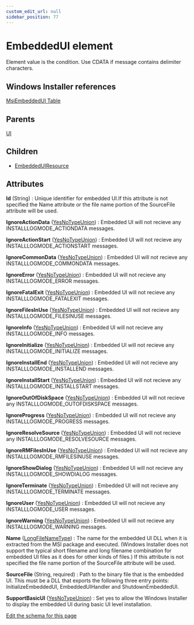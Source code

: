 ```yaml
---
custom_edit_url: null
sidebar_position: 77
---
```

# EmbeddedUI element
Element value is the condition. Use CDATA if message contains delimiter characters.

## Windows Installer references
[MsiEmbeddedUI Table](https://docs.microsoft.com/en-us/windows/win32/msi/msiembeddedui-table)

## Parents
[UI](ui.md)

## Children
* [EmbeddedUIResource](embeddeduiresource.md) 

## Attributes
**Id** (String)
  : Unique identifier for embedded UI.If this attribute is not specified the Name attribute or the file name portion of the SourceFile attribute will be used.

**IgnoreActionData** ([YesNoTypeUnion](yesnotype.md 'Values of this type will either be "yes"/"true" or "no"/"false".'))
  : Embedded UI will not recieve any INSTALLLOGMODE_ACTIONDATA messages.

**IgnoreActionStart** ([YesNoTypeUnion](yesnotype.md 'Values of this type will either be "yes"/"true" or "no"/"false".'))
  : Embedded UI will not recieve any INSTALLLOGMODE_ACTIONSTART messages.

**IgnoreCommonData** ([YesNoTypeUnion](yesnotype.md 'Values of this type will either be "yes"/"true" or "no"/"false".'))
  : Embedded UI will not recieve any INSTALLLOGMODE_COMMONDATA messages.

**IgnoreError** ([YesNoTypeUnion](yesnotype.md 'Values of this type will either be "yes"/"true" or "no"/"false".'))
  : Embedded UI will not recieve any INSTALLLOGMODE_ERROR messages.

**IgnoreFatalExit** ([YesNoTypeUnion](yesnotype.md 'Values of this type will either be "yes"/"true" or "no"/"false".'))
  : Embedded UI will not recieve any INSTALLLOGMODE_FATALEXIT messages.

**IgnoreFilesInUse** ([YesNoTypeUnion](yesnotype.md 'Values of this type will either be "yes"/"true" or "no"/"false".'))
  : Embedded UI will not recieve any INSTALLLOGMODE_FILESINUSE messages.

**IgnoreInfo** ([YesNoTypeUnion](yesnotype.md 'Values of this type will either be "yes"/"true" or "no"/"false".'))
  : Embedded UI will not recieve any INSTALLLOGMODE_INFO messages.

**IgnoreInitialize** ([YesNoTypeUnion](yesnotype.md 'Values of this type will either be "yes"/"true" or "no"/"false".'))
  : Embedded UI will not recieve any INSTALLLOGMODE_INITIALIZE messages.

**IgnoreInstallEnd** ([YesNoTypeUnion](yesnotype.md 'Values of this type will either be "yes"/"true" or "no"/"false".'))
  : Embedded UI will not recieve any INSTALLLOGMODE_INSTALLEND messages.

**IgnoreInstallStart** ([YesNoTypeUnion](yesnotype.md 'Values of this type will either be "yes"/"true" or "no"/"false".'))
  : Embedded UI will not recieve any INSTALLLOGMODE_INSTALLSTART messages.

**IgnoreOutOfDiskSpace** ([YesNoTypeUnion](yesnotype.md 'Values of this type will either be "yes"/"true" or "no"/"false".'))
  : Embedded UI will not recieve any INSTALLLOGMODE_OUTOFDISKSPACE messages.

**IgnoreProgress** ([YesNoTypeUnion](yesnotype.md 'Values of this type will either be "yes"/"true" or "no"/"false".'))
  : Embedded UI will not recieve any INSTALLLOGMODE_PROGRESS messages.

**IgnoreResolveSource** ([YesNoTypeUnion](yesnotype.md 'Values of this type will either be "yes"/"true" or "no"/"false".'))
  : Embedded UI will not recieve any INSTALLLOGMODE_RESOLVESOURCE messages.

**IgnoreRMFilesInUse** ([YesNoTypeUnion](yesnotype.md 'Values of this type will either be "yes"/"true" or "no"/"false".'))
  : Embedded UI will not recieve any INSTALLLOGMODE_RMFILESINUSE messages.

**IgnoreShowDialog** ([YesNoTypeUnion](yesnotype.md 'Values of this type will either be "yes"/"true" or "no"/"false".'))
  : Embedded UI will not recieve any INSTALLLOGMODE_SHOWDIALOG messages.

**IgnoreTerminate** ([YesNoTypeUnion](yesnotype.md 'Values of this type will either be "yes"/"true" or "no"/"false".'))
  : Embedded UI will not recieve any INSTALLLOGMODE_TERMINATE messages.

**IgnoreUser** ([YesNoTypeUnion](yesnotype.md 'Values of this type will either be "yes"/"true" or "no"/"false".'))
  : Embedded UI will not recieve any INSTALLLOGMODE_USER messages.

**IgnoreWarning** ([YesNoTypeUnion](yesnotype.md 'Values of this type will either be "yes"/"true" or "no"/"false".'))
  : Embedded UI will not recieve any INSTALLLOGMODE_WARNING messages.

**Name** ([LongFileNameType](longfilenametype.md 'Values of this type will look like: "Long File Name.extension". Legal long names contain no more than 260 characters and must contain at least one non-period character. The following characters are not allowed: \ ? | > : / * " or <. The name must be shorter than 260 characters. The value could also be a localization variable with the format !(loc.VARIABLE).'))
  : The name for the embedded UI DLL when it is extracted from the MSI package and executed. (Windows Installer does not support the typical short filename and long filename combination for embedded UI files as it does for other kinds of files.) If this attribute is not specified the file name portion of the SourceFile attribute will be used.

**SourceFile** (String, required)
  : Path to the binary file that is the embedded UI. This must be a DLL that exports the following three entry points: InitializeEmbeddedUI, EmbeddedUIHandler and ShutdownEmbeddedUI.

**SupportBasicUI** ([YesNoTypeUnion](yesnotype.md 'Values of this type will either be "yes"/"true" or "no"/"false".'))
  : Set yes to allow the Windows Installer to display the embedded UI during basic UI level installation.


[Edit the schema for this page](https://github.com/wixtoolset/web/blob/master/src/xsd4/wix.xsd)